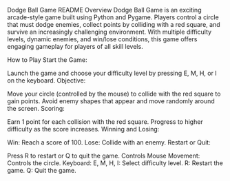 Dodge Ball Game README
Overview
Dodge Ball Game is an exciting arcade-style game built using Python and Pygame. Players control a circle that must dodge enemies, collect points by colliding with a red square, and survive an increasingly challenging environment. With multiple difficulty levels, dynamic enemies, and win/lose conditions, this game offers engaging gameplay for players of all skill levels.

How to Play
Start the Game:

Launch the game and choose your difficulty level by pressing E, M, H, or I on the keyboard.
Objective:

Move your circle (controlled by the mouse) to collide with the red square to gain points.
Avoid enemy shapes that appear and move randomly around the screen.
Scoring:

Earn 1 point for each collision with the red square.
Progress to higher difficulty as the score increases.
Winning and Losing:

Win: Reach a score of 100.
Lose: Collide with an enemy.
Restart or Quit:

Press R to restart or Q to quit the game.
Controls
Mouse Movement: Controls the circle.
Keyboard:
E, M, H, I: Select difficulty level.
R: Restart the game.
Q: Quit the game.
